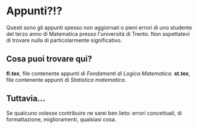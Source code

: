 Appunti?!?
=======

Questi sono gli appunti spesso non aggiornati o pieni errori di uno studente del terzo anno di Matematica presso l'università di Trento. Non aspettatevi di trovare nulla di particolarmente significativo.

Cosa puoi trovare qui?
---
**fl.tex**, file contenente appunti di *Fondamenti di Logica Matematica*.
**st.tex**, file contenente appunti di *Statistica matematica*.


Tuttavia...
---

Se qualcuno volesse contribuire ne sarei ben lieto: errori concettuali, di formattazione, miglioramenti, qualsiasi cosa.
